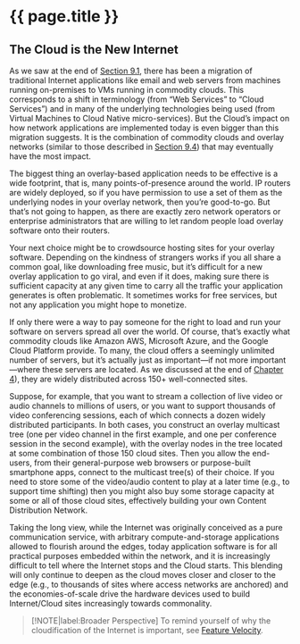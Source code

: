 # {{ page.title }}

## The Cloud is the New Internet

As we saw at the end of [Section 9.1](traditional.md), there has been
a migration of traditional Internet applications like email and web
servers from machines running on-premises to VMs running in commodity
clouds. This corresponds to a shift in terminology (from “Web
Services” to “Cloud Services”) and in many of the underlying
technologies being used (from Virtual Machines to Cloud Native
micro-services). But the Cloud’s impact on how network applications
are implemented today is even bigger than this migration suggests. It
is the combination of commodity clouds and overlay networks (similar
to those described in [Section 9.4](overlays.md)) that may eventually
have the most impact.

The biggest thing an overlay-based application needs to be effective
is a wide footprint, that is, many points-of-presence around the
world. IP routers are widely deployed, so if you have permission to
use a set of them as the underlying nodes in your overlay network,
then you’re good-to-go. But that’s not going to happen, as there are
exactly zero network operators or enterprise administrators that are
willing to let random people load overlay software onto their routers.

Your next choice might be to crowdsource hosting sites for your
overlay software. Depending on the kindness of strangers works if you
all share a common goal, like downloading free music, but it’s
difficult for a new overlay application to go viral, and even if it
does, making sure there is sufficient capacity at any given time to
carry all the traffic your application generates is often
problematic. It sometimes works for free services, but not any
application you might hope to monetize.

If only there were a way to pay someone for the right to load and run
your software on servers spread all over the world. Of course, that’s
exactly what commodity clouds like Amazon AWS, Microsoft Azure, and
the Google Cloud Platform provide. To many, the cloud offers a
seemingly unlimited number of servers, but it’s actually just as
important—if not more important—where these servers are located. As we
discussed at the end of [Chapter 4](../scaling/trend.md)), they are
widely distributed across 150+ well-connected sites.

Suppose, for example, that you want to stream a collection of live
video or audio channels to millions of users, or you want to support
thousands of video conferencing sessions, each of which connects a
dozen widely distributed participants. In both cases, you construct an
overlay multicast tree (one per video channel in the first example,
and one per conference session in the second example), with the
overlay nodes in the tree located at some combination of those 150
cloud sites. Then you allow the end-users, from their general-purpose
web browsers or purpose-built smartphone apps, connect to the
multicast tree(s) of their choice. If you need to store some of the
video/audio content to play at a later time (e.g., to support time
shifting) then you might also buy some storage capacity at some or all
of those cloud sites, effectively building your own Content
Distribution Network.

Taking the long view, while the Internet was originally conceived
as a pure communication service, with arbitrary compute-and-storage
applications allowed to flourish around the edges, today application
software is for all practical purposes embedded within the network,
and it is increasingly difficult to tell where the Internet stops and
the Cloud starts. This blending will only continue to deepen as the
cloud moves closer and closer to the edge (e.g., to thousands of sites
where access networks are anchored) and the economies-of-scale drive
the hardware devices used to build Internet/Cloud sites increasingly
towards commonality.

> [!NOTE|label:Broader Perspective]
> To remind yourself of why the cloudification of the Internet is
> important, see [Feature Velocity](../foundation/trend.md). 
